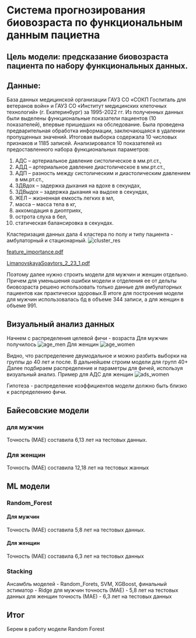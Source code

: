 # Система прогнозирования биовозраста по функциональным данным пациетна
## Цель модели: предсказание биовозраста пациента по набору функциональных данных. 
## Данные: 
База данных медицинской организации ГАУЗ СО «СОКП Госпиталь для ветеранов войн» и ГАУЗ СО
«Институт медицинских клеточных технологий» (г. Екатеринбург) за 1995-2022 гг. Из полученных данных были выделены функциональные показатели пациентов (10 показателей), впервые пришедших на обследование. Была проведена предварительная обработка информации, заключающаяся в удалении пропущенных значений. Итоговая выборка содержала 10 числовых признаков и 1185 записей.
Анализировался 10 показателей из предоставленного набора функциональных параметров:
1. АДС – артериальное давление систолическое в мм.рт.ст.,
2. АДД – артериальное давление диастолическое в мм.рт.ст.,
3. АДП – разность между систолическим и диастолическим давлением в мм.рт.ст.,
4. ЗДВдох – задержка дыхания на вдохе в секундах,
5. ЗДВыдох – задержка дыхания на выдохе в секундах,
6. ЖЕЛ – жизненная емкость легких в мл,
7. масса – масса тела в кг,
8. аккомодация в диоптриях,
9. острота слуха в бел,
10. статическая балансировка в секундах.

Кластеризация данных дала 4 кластера по полу и типу пациента - амбулаторный и стационарный. 
![cluster_res](https://github.com/OksanaLimanovskaya/Otus/assets/135599630/9f5bf323-4a27-432e-8944-f13ec1eab2e8)

[feature_importance.pdf](https://github.com/OksanaLimanovskaya/Otus/files/12840521/feature_importance.pdf)

[LimanovskayaSoavtors_2_23_1.pdf](https://github.com/OksanaLimanovskaya/Otus/files/12840523/LimanovskayaSoavtors_2_23_1.pdf)



Поэтому далее нужно строить модели для мужчин и женщин отдельно. Причем для уменьшения ошибки модели и отделения ее от дельты биовозраста решено использовать только данные для амбулаторных пациентов как практически здоровых.В итоге для построения модели для мужчин использовалась бд в объеме 344 записи, а для женщин в объеме 991.
## Визуальный анализ данных
Начнем с распределения целевой фичи - возраста
Для мужчин получилось
![age_men](https://github.com/OksanaLimanovskaya/Otus/assets/135599630/a51a2611-a7cf-4a61-bcf3-64a1553d57f5)
Для женщин
![age_women](https://github.com/OksanaLimanovskaya/Otus/assets/135599630/b052cef6-761e-48d1-8f8e-286f48ae3f60)

Видно, что распределение двумодальное и можно разбить выборки на группы до 40 лет и после. В дальнейшем строим модели для групп 40+
Далее подбираем распределение и параметры для фичей, используя визуальный анализ. 
Пример для АДС для женщин
![ads_women](https://github.com/OksanaLimanovskaya/Otus/assets/135599630/8a9229ff-b949-480d-8402-03b4b98864c3)

Гипотеза - распределение коэффициентов модели должно быть близко к распределению фичи.

## Байесовские модели
### для мужчин
Точность (МАЕ) составила 6,13 лет на тестовых данных.
### Для женщин
Точность (МАЕ) составила 12,18 лет на тестовых жанных
## ML модели
### Random_Forest
#### Для мужчин
Точность (МАЕ) составила 5,8 лет на тестовых данных.
#### Для женщин
Точность (МАЕ) составила 6,3 лет на тестовых данных
### Stacking
Ансамбль моделей - Random_Forets, SVM, XGBoost, финальный эстиматор - Ridge
для мужчин точность (МАЕ) - 5,8 лет на тестовых данных
для женщин точность (МАЕ) - 6,3 лет на тестовых данных

## Итог
Берем в работу модели Random Forest



